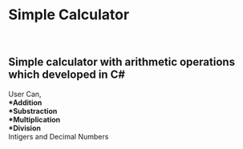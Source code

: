 <h1>Simple Calculator</h1><br>
<h2>Simple calculator with arithmetic operations which developed in C#</h2>
<p>User Can,<br>
 <b>*Addition</b><br>
  <b>*Substraction</b><br>
  <b>*Multiplication</b><br>
  <b>*Division</b><br>
  Intigers and Decimal Numbers 
  </p>
